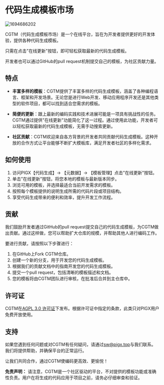 # 代码生成模板市场

![1694686202](https://minio.pigx.top/oss/202309/1694686202.jpg)

CGTM（代码生成模板市场）是一个在线平台，旨在为开发者提供更好的开发体验，提供各种代码生成模板。

只需在点击"在线更新"按钮，即可轻松获取最新的代码生成模板。

开发者也可以通过GitHub的pull request机制提交自己的模板，为社区贡献力量。

## 特点

- **丰富多样的模板**：CGTM提供了丰富多样的代码生成模板，涵盖了各种编程语言、框架和开发场景。无论您是进行Web开发、移动应用程序开发还是其他类型的软件项目，都可以找到适合您需求的模板。

- **简便的更新**：跟上最新的编码实践和技术进展可能是一项具有挑战性的任务。CGTM通过提供"在线更新"功能简化了这一过程。通过使用此功能，开发者可以轻松获取最新的代码生成模板，无需手动搜索更新。

- **社区贡献**：CGTM欢迎来自各方背景的开发者共同贡献代码生成模板。这种开放的合作方式让平台能够不断扩大模板库，满足开发者社区的多样化需求。

## 如何使用

1. 访问PIGX【代码生成】-> 【元数据】-> 【模板管理】点击"在线更新"按钮。
2. 单击"在线更新"按钮，将您本地的模板与最新版本同步。
3. 浏览可用的模板，并选择最适合当前开发需求的模板。
4. 按照每个模板提供的说明生成所需的代码片段或项目结构。
5. 享受代码生成带来的便利和效率，提升开发工作流程。

## 贡献

我们鼓励开发者通过GitHub的pull request提交自己的代码生成模板，为CGTM做出贡献。通过这样做，您可以帮助扩大仓库的规模，并帮助其他人进行编码工作。

要进行贡献，请按照以下步骤进行：

1. 在GitHub上Fork CGTM仓库。
2. 创建一个新的分支，用于开发您的代码生成模板。
3. 根据我们的贡献文档中的指南开发您的代码生成模板。
4. 提交一个pull request，包括清晰的模板描述和文档。
5. 您的模板将由CGTM团队进行审核，在批准后合并到主仓库中。

## 许可证

CGTM在[AGPL 3.0 许可证](https://github.com/pig-mesh/CGTM/blob/master/LICENSE)下发布。根据许可证中指定的条款，此类只对PIGX用户免费开放使用。

## 支持

如果您遇到任何问题或对CGTM有任何疑问，请通过[sw@pigx.top](mailto:sw@pigx.top)与我们联系。我们将提供帮助，并确保平台的正常运行。

让我们共同合作，通过CGTM使编码更高效、更愉悦！


**免责声明：** 请注意，CGTM是一个社区驱动的平台，不对提供的模板功能或准确性负责。用户在将生成的代码应用于项目之前，请务必仔细审查和验证。